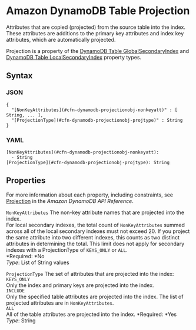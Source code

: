 # Amazon DynamoDB Table Projection<a name="aws-properties-dynamodb-projectionobject"></a>

Attributes that are copied \(projected\) from the source table into the index\. These attributes are additions to the primary key attributes and index key attributes, which are automatically projected\.

Projection is a property of the [DynamoDB Table GlobalSecondaryIndex](aws-properties-dynamodb-gsi.md) and [DynamoDB Table LocalSecondaryIndex](aws-properties-dynamodb-lsi.md) property types\.

## Syntax<a name="w3ab2c21c14d540b7"></a>

### JSON<a name="aws-properties-dynamodb-projectionobject-syntax.json"></a>

```
{
  "[NonKeyAttributes](#cfn-dynamodb-projectionobj-nonkeyatt)" : [ String, ... ],
  "[ProjectionType](#cfn-dynamodb-projectionobj-projtype)" : String
}
```

### YAML<a name="aws-properties-dynamodb-projectionobject-syntax.yaml"></a>

```
[NonKeyAttributes](#cfn-dynamodb-projectionobj-nonkeyatt):
  - String
[ProjectionType](#cfn-dynamodb-projectionobj-projtype): String
```

## Properties<a name="w3ab2c21c14d540b9"></a>

For more information about each property, including constraints, see [ Projection](http://docs.aws.amazon.com/amazondynamodb/latest/APIReference/API_Projection.html) in the *Amazon DynamoDB API Reference*\.

`NonKeyAttributes`  <a name="cfn-dynamodb-projectionobj-nonkeyatt"></a>
The non\-key attribute names that are projected into the index\.  
For local secondary indexes, the total count of `NonKeyAttributes` summed across all of the local secondary indexes must not exceed 20\. If you project the same attribute into two different indexes, this counts as two distinct attributes in determining the total\. This limit does not apply for secondary indexes with a ProjectionType of `KEYS_ONLY` or `ALL`\.  
*Required: *No  
*Type*: List of String values

`ProjectionType`  <a name="cfn-dynamodb-projectionobj-projtype"></a>
The set of attributes that are projected into the index:    
`KEYS_ONLY`  
Only the index and primary keys are projected into the index\.  
`INCLUDE`  
Only the specified table attributes are projected into the index\. The list of projected attributes are in `NonKeyAttributes`\.  
`ALL`  
All of the table attributes are projected into the index\.
*Required: *Yes  
*Type*: String